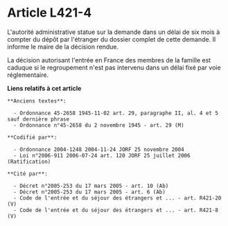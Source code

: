 # Article L421-4

L'autorité administrative statue sur la demande dans un délai de six mois à compter du dépôt par l'étranger du dossier
complet de cette demande. Il informe le maire de la décision rendue.

La décision autorisant l'entrée en France des membres de la famille est caduque si le regroupement n'est pas intervenu dans
un délai fixé par voie réglementaire.

**Liens relatifs à cet article**

	**Anciens textes**:

	  - Ordonnance 45-2658 1945-11-02 art. 29, paragraphe II, al. 4 et 5 sauf dernière phrase
	  - Ordonnance n°45-2658 du 2 novembre 1945 - art. 29 (M)

	**Codifié par**:

	  - Ordonnance 2004-1248 2004-11-24 JORF 25 novembre 2004
	  - Loi n°2006-911 2006-07-24 art. 120 JORF 25 juillet 2006 (Ratification)

	**Cité par**:

	  - Décret n°2005-253 du 17 mars 2005 - art. 10 (Ab)
	  - Décret n°2005-253 du 17 mars 2005 - art. 6 (Ab)
	  - Code de l'entrée et du séjour des étrangers et ... - art. R421-20 (V)
	  - Code de l'entrée et du séjour des étrangers et ... - art. R421-8 (V)
